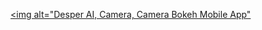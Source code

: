 <a href="https://drive.google.com/folderview?id=15SblOk6YDtG86yONJ09xNmI-VoWR8Us0" rel="nofollow"><img alt="Desper AI, Camera, Camera Bokeh Mobile App" </a>
